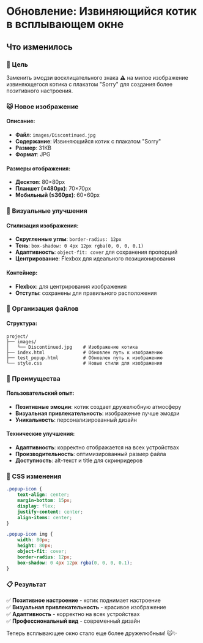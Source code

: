 # Обновление: Извиняющийся котик в всплывающем окне

## Что изменилось

### 🎯 Цель
Заменить эмодзи восклицательного знака ⚠️ на милое изображение извиняющегося котика с плакатом "Sorry" для создания более позитивного настроения.

### 🐱 Новое изображение

#### Описание:
- **Файл**: `images/Discontinued.jpg`
- **Содержание**: Извиняющийся котик с плакатом "Sorry"
- **Размер**: 31KB
- **Формат**: JPG

#### Размеры отображения:
- **Десктоп**: 80×80px
- **Планшет (≤480px)**: 70×70px  
- **Мобильный (≤360px)**: 60×60px

### 🎨 Визуальные улучшения

#### Стилизация изображения:
- **Скругленные углы**: `border-radius: 12px`
- **Тень**: `box-shadow: 0 4px 12px rgba(0, 0, 0, 0.1)`
- **Адаптивность**: `object-fit: cover` для сохранения пропорций
- **Центрирование**: Flexbox для идеального позиционирования

#### Контейнер:
- **Flexbox**: для центрирования изображения
- **Отступы**: сохранены для правильного расположения

### 📁 Организация файлов

#### Структура:
```
project/
├── images/
│   └── Discontinued.jpg    # Изображение котика
├── index.html              # Обновлен путь к изображению
├── test_popup.html         # Обновлен путь к изображению
└── style.css               # Новые стили для изображения
```

### 🎯 Преимущества

#### Пользовательский опыт:
- **Позитивные эмоции**: котик создает дружелюбную атмосферу
- **Визуальная привлекательность**: изображение лучше эмодзи
- **Уникальность**: персонализированный дизайн

#### Технические улучшения:
- **Адаптивность**: корректно отображается на всех устройствах
- **Производительность**: оптимизированный размер файла
- **Доступность**: alt-текст и title для скринридеров

### 🎨 CSS изменения

```css
.popup-icon {
    text-align: center;
    margin-bottom: 15px;
    display: flex;
    justify-content: center;
    align-items: center;
}

.popup-icon img {
    width: 80px;
    height: 80px;
    object-fit: cover;
    border-radius: 12px;
    box-shadow: 0 4px 12px rgba(0, 0, 0, 0.1);
}
```

### 📋 Результат

✅ **Позитивное настроение** - котик поднимает настроение  
✅ **Визуальная привлекательность** - красивое изображение  
✅ **Адаптивность** - корректно на всех устройствах  
✅ **Профессиональный вид** - современный дизайн  

Теперь всплывающее окно стало еще более дружелюбным! 🐱✨ 